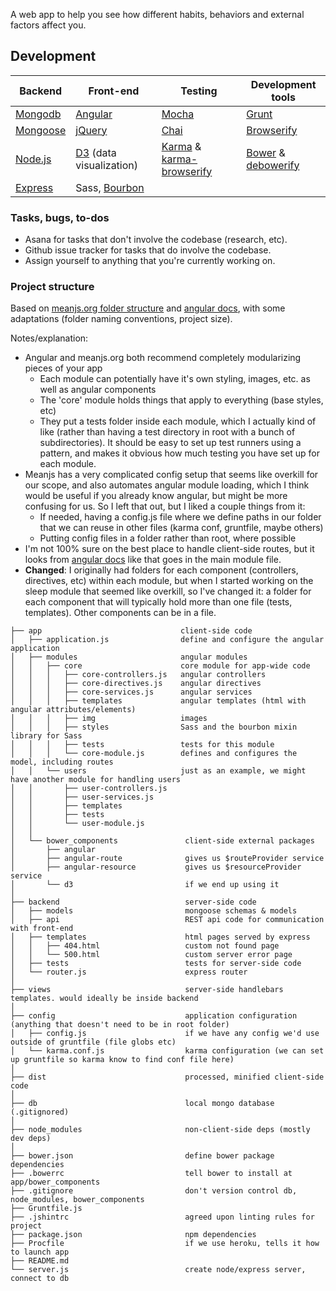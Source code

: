 A web app to help you see how different habits, behaviors and external factors affect you.

## Development

Backend                                         |Front-end                              |Testing  | Development tools
----------------------------------------------------|-----------------------------------|---------|--------
[Mongodb](http://docs.mongodb.org/manual/)        |[Angular](https://docs.angularjs.org/api) |[Mocha](http://visionmedia.github.io/mocha/#table-of-contents) | [Grunt](http://gruntjs.com)
[Mongoose](http://mongoosejs.com/docs/guide.html) | [jQuery](http://api.jquery.com/) | [Chai](http://chaijs.com/api/bdd/) | [Browserify](https://github.com/substack/node-browserify#usage)
[Node.js](http://nodejs.org/api/) | [D3](https://github.com/mbostock/d3/wiki) (data visualization) | [Karma](http://karma-runner.github.io/0.12/index.html) & [karma-browserify](https://github.com/xdissent/karma-browserify) | [Bower](http://bower.io/) & [debowerify](https://www.npmjs.org/package/debowerify)
[Express](http://expressjs.com/4x/api.html) |Sass, [Bourbon](http://bourbon.io/) |

### Tasks, bugs, to-dos
* Asana for tasks that don't involve the codebase (research, etc).
* Github issue tracker for tasks that do involve the codebase.
* Assign yourself to anything that you're currently working on.

### Project structure
Based on [meanjs.org folder structure](http://meanjs.org/docs.html#folder-structure)
and [angular docs](https://docs.angularjs.org/guide/module), with some adaptations
(folder naming conventions, project size).

Notes/explanation:
* Angular and meanjs.org both recommend completely modularizing pieces of your app
  * Each module can potentially have it's own styling, images, etc. as well as angular components
  * The 'core' module holds things that apply to everything (base styles, etc)
  * They put a tests folder inside each module, which I actually kind of like (rather than having a test
    directory in root with a bunch of subdirectories).  It should be easy to set up test runners using a
    pattern, and makes it obvious how much testing you have set up for each module.
* Meanjs has a very complicated config setup that seems like overkill for our scope, and also automates
  angular module loading, which I think would be useful if you already know angular, but might be more
  confusing for us.  So I left that out, but I liked a couple things from it:
    * If needed, having a config.js file where we define paths in our folder that we can reuse in other files
      (karma conf, gruntfile, maybe others)
    * Putting config files in a folder rather than root, where possible
* I'm not 100% sure on the best place to handle client-side routes, but it looks from
  [angular docs](https://docs.angularjs.org/tutorial/step_07#the-app-module) like that goes in the
  main module file.
* **Changed**: I originally had folders for each component (controllers, directives, etc) within
  each module, but when I started working on the sleep module that seemed like overkill, so I've
  changed it: a folder for each component that will typically hold more than one file (tests,
  templates). Other components can be in a file.

```
├── app                               client-side code
│   ├── application.js                define and configure the angular application
│   ├── modules                       angular modules
│   │   ├── core                      core module for app-wide code
│   │   │   ├── core-controllers.js   angular controllers
│   │   │   ├── core-directives.js    angular directives
│   │   │   ├── core-services.js      angular services
│   │   │   ├── templates             angular templates (html with angular attributes/elements)
│   │   │   ├── img                   images
│   │   │   ├── styles                Sass and the bourbon mixin library for Sass
│   │   │   ├── tests                 tests for this module
│   │   │   └── core-module.js        defines and configures the model, including routes
│   │   └── users                     just as an example, we might have another module for handling users
│   │       ├── user-controllers.js
│   │       ├── user-services.js
│   │       ├── templates
│   │       ├── tests
│   │       └── user-module.js
│   │
│   └── bower_components               client-side external packages
│       ├── angular
│       ├── angular-route              gives us $routeProvider service
│       ├── angular-resource           gives us $resourceProvider service
│       └── d3                         if we end up using it
│
├── backend                            server-side code
│   ├── models                         mongoose schemas & models
│   ├── api                            REST api code for communication with front-end
│   ├── templates                      html pages served by express
│   │   ├── 404.html                   custom not found page
│   │   └── 500.html                   custom server error page
│   ├── tests                          tests for server-side code
│   └── router.js                      express router
│
├── views                              server-side handlebars templates. would ideally be inside backend
│
├── config                             application configuration (anything that doesn't need to be in root folder)
│   ├── config.js                      if we have any config we'd use outside of gruntfile (file globs etc)
│   └── karma.conf.js                  karma configuration (we can set up gruntfile so karma know to find conf file here)
│
├── dist                               processed, minified client-side code
│
├── db                                 local mongo database (.gitignored)
│
├── node_modules                       non-client-side deps (mostly dev deps)
│
├── bower.json                         define bower package dependencies
├── .bowerrc                           tell bower to install at app/bower_components
├── .gitignore                         don't version control db, node_modules, bower_components
├── Gruntfile.js
├── .jshintrc                          agreed upon linting rules for project
├── package.json                       npm dependencies
├── Procfile                           if we use heroku, tells it how to launch app
├── README.md
└── server.js                          create node/express server, connect to db
```
